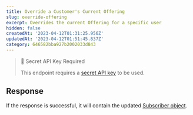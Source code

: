 ```yaml
---
title: Override a Customer's Current Offering
slug: override-offering
excerpt: Overrides the current Offering for a specific user
hidden: false
createdAt: '2023-04-12T01:31:25.956Z'
updatedAt: '2023-04-12T01:51:45.837Z'
category: 646582bba927b2002033d843
---
```

> 🚧 Secret API Key Required
> 
> This endpoint requires a [secret API key](doc:authentication) to be used.

## Response

If the response is successful, it will contain the updated [Subscriber object](ref:subscribers#the-subscriber-object).